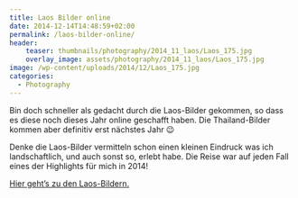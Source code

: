 ```yaml
---
title: Laos Bilder online
date: 2014-12-14T14:48:59+02:00
permalink: /laos-bilder-online/
header:
    teaser: thumbnails/photography/2014_11_laos/Laos_175.jpg
    overlay_image: assets/photography/2014_11_laos/Laos_175.jpg
image: /wp-content/uploads/2014/12/Laos_175.jpg
categories:
  - Photography
---
```

Bin doch schneller als gedacht durch die Laos-Bilder gekommen, so dass es diese noch dieses Jahr online geschafft haben. 
Die Thailand-Bilder kommen aber definitiv erst nächstes Jahr 😉

Denke die Laos-Bilder vermitteln schon einen kleinen Eindruck was ich landschaftlich, und auch sonst so, erlebt habe. 
Die Reise war auf jeden Fall eines der Highlights für mich in 2014!

[Hier geht&#8217;s zu den Laos-Bildern.](/photography/laos-2014/ "Laos 2014")

&nbsp;